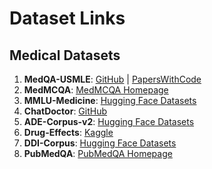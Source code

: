 # Dataset Links

## Medical Datasets

1. **MedQA-USMLE**: [GitHub](https://github.com/jind11/MedQA) | [PapersWithCode](https://paperswithcode.com/dataset/medqa-usmle)
2. **MedMCQA**: [MedMCQA Homepage](https://medmcqa.github.io/)
3. **MMLU-Medicine**: [Hugging Face Datasets](https://huggingface.co/datasets/cais/mmlu)
4. **ChatDoctor**: [GitHub](https://github.com/Kent0n-Li/ChatDoctor)
5. **ADE-Corpus-v2**: [Hugging Face Datasets](https://huggingface.co/datasets/ade_corpus_v2)
6. **Drug-Effects**: [Kaggle](https://www.kaggle.com/datasets/jithinanievarghese/drugs-side-effects-and-medical-condition)
7. **DDI-Corpus**: [Hugging Face Datasets](https://huggingface.co/datasets/bigbio/ddi_corpus)
8. **PubMedQA**: [PubMedQA Homepage](https://pubmedqa.github.io/)
